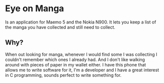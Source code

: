 # Eye on Manga

Is an application for Maemo 5 and the Nokia N900.  It lets you keep a
list of the manga you have collected and still need to collect.

## Why?

When out looking for manga, whenever I would find some I was
collecting I couldn't remember which ones I already had.  And I don't
like walking around with pieces of paper in my wallet either.  I have
this phone that allows me to write software for it, I'm a developer
and I have a great interest in C programming, sounds perfect to write
something for.
